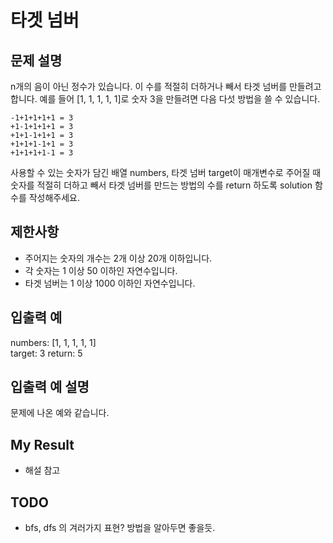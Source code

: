 # 타겟 넘버

## 문제 설명

n개의 음이 아닌 정수가 있습니다. 이 수를 적절히 더하거나 빼서 타겟 넘버를 만들려고 합니다. 예를 들어 [1, 1, 1, 1, 1]로 숫자 3을 만들려면 다음 다섯 방법을 쓸 수 있습니다.

```
-1+1+1+1+1 = 3
+1-1+1+1+1 = 3
+1+1-1+1+1 = 3
+1+1+1-1+1 = 3
+1+1+1+1-1 = 3
```

사용할 수 있는 숫자가 담긴 배열 numbers, 타겟 넘버 target이 매개변수로 주어질 때 숫자를 적절히 더하고 빼서 타겟 넘버를 만드는 방법의 수를 return 하도록 solution 함수를 작성해주세요.

## 제한사항

  - 주어지는 숫자의 개수는 2개 이상 20개 이하입니다.
  - 각 숫자는 1 이상 50 이하인 자연수입니다.
  - 타겟 넘버는 1 이상 1000 이하인 자연수입니다.

## 입출력 예

numbers: [1, 1, 1, 1, 1]	
target: 3
return: 5

## 입출력 예 설명

문제에 나온 예와 같습니다.

## My Result

- 해설 참고

## TODO

- bfs, dfs 의 겨러가지 표현? 방법을 알아두면 좋을듯.
